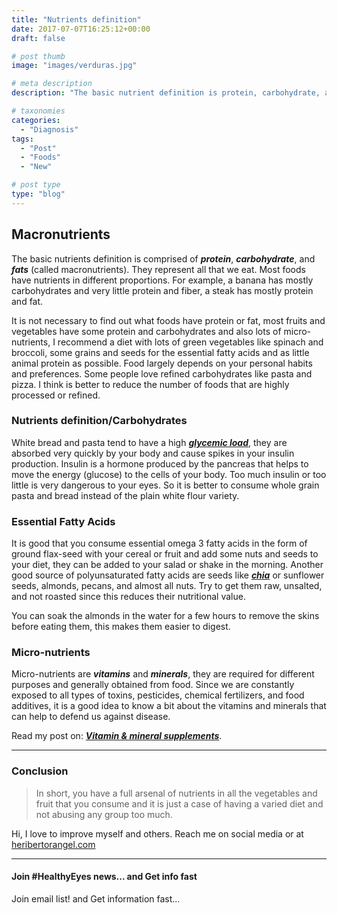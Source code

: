 ```yaml
---
title: "Nutrients definition"
date: 2017-07-07T16:25:12+00:00
draft: false

# post thumb
image: "images/verduras.jpg"

# meta description
description: "The basic nutrient definition is protein, carbohydrate, and fats (called macronutrients). They represent all that we eat. Most foods have nutrients in different proportions"

# taxonomies
categories: 
  - "Diagnosis"
tags:
  - "Post"
  - "Foods"
  - "New"

# post type
type: "blog"
---
```

Macronutrients
--------------

The basic nutrients definition is comprised of **_protein_**, **_carbohydrate_**, and **_fats_** (called macronutrients). They represent all that we eat. Most foods have nutrients in different proportions. For example, a banana has mostly carbohydrates and very little protein and fiber, a steak has mostly protein and fat.

It is not necessary to find out what foods have protein or fat, most fruits and vegetables have some protein and carbohydrates and also lots of micro-nutrients, I recommend a diet with lots of green vegetables like spinach and broccoli, some grains and seeds for the essential fatty acids and as little animal protein as possible. Food largely depends on your personal habits and preferences. Some people love refined carbohydrates like pasta and pizza. I think is better to reduce the number of foods that are highly processed or refined.

### Nutrients definition/Carbohydrates

White bread and pasta tend to have a high [_**glycemic load**_](https://en.wikipedia.org/wiki/Glycemic_load), they are absorbed very quickly by your body and cause spikes in your insulin production. Insulin is a hormone produced by the pancreas that helps to move the energy (glucose) to the cells of your body. Too much insulin or too little is very dangerous to your eyes. So it is better to consume whole grain pasta and bread instead of the plain white flour variety.

### Essential Fatty Acids

It is good that you consume essential omega 3 fatty acids in the form of ground flax-seed with your cereal or fruit and add some nuts and seeds to your diet, they can be added to your salad or shake in the morning. Another good source of polyunsaturated fatty acids are seeds like [_**chia**_](https://en.wikipedia.org/wiki/Chia_seed) or sunflower seeds, almonds, pecans, and almost all nuts. Try to get them raw, unsalted, and not roasted since this reduces their nutritional value.

You can soak the almonds in the water for a few hours to remove the skins before eating them, this makes them easier to digest.

### Micro-nutrients

Micro-nutrients are **_vitamins_** and **_minerals_**, they are required for different purposes and generally obtained from food. Since we are constantly exposed to all types of toxins, pesticides, chemical fertilizers, and food additives, it is a good idea to know a bit about the vitamins and minerals that can help to defend us against disease.

Read my post on: [**_Vitamin & mineral supplements_**](../vitamin-and-mineral-supplements/).

* * *

### Conclusion

>In short, you have a full arsenal of nutrients in all the vegetables and fruit that you consume and it is just a case of having a varied diet and not abusing any group too much.

Hi, I love to improve myself and others. Reach me on social media or at [heribertorangel.com](https://www.heribertorangel.com)

* * *

#### Join #HealthyEyes news... and Get info fast

Join email list! and Get information fast...